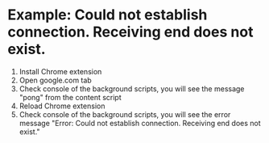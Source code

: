 # Example: Could not establish connection. Receiving end does not exist.

1. Install Chrome extension
2. Open google.com tab
3. Check console of the background scripts, you will see the message "pong" from the content script
4. Reload Chrome extension
5. Check console of the background scripts, you will see the error message "Error: Could not establish connection. Receiving end does not exist."
